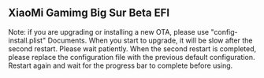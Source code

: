 ## XiaoMi Gamimg Big Sur Beta EFI

Note: if you are upgrading or installing a new OTA, please use "config-install.plist" Documents.
When you start to upgrade, it will be slow after the second restart. Please wait patiently.
When the second restart is completed, please replace the configuration file with the previous default configuration. Restart again and wait for the progress bar to complete before using.